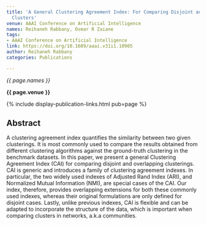 ```yaml
---
title: 'A General Clustering Agreement Index: For Comparing Disjoint and Overlapping
  Clusters'
venue: AAAI Conference on Artificial Intelligence
names: Reihaneh Rabbany, Osmar R Zaiane
tags:
- AAAI Conference on Artificial Intelligence
link: https://doi.org/10.1609/aaai.v31i1.10905
author: Reihaneh Rabbany
categories: Publications

---
```


*{{ page.names }}*

**{{ page.venue }}**

{% include display-publication-links.html pub=page %}

## Abstract


 
 A clustering agreement index quantifies the similarity between two given clusterings. It is most commonly used to compare the results obtained from different clustering algorithms against the ground-truth clustering in the benchmark datasets. In this paper, we present a general Clustering Agreement Index (CAI) for comparing disjoint and overlapping clusterings. CAI is generic and introduces a family of clustering agreement indexes. In particular, the two widely used indexes of Adjusted Rand Index (ARI), and Normalized Mutual Information (NMI), are special cases of the CAI. Our index, therefore, provides overlapping extensions for both these commonly used indexes, whereas their original formulations are only defined for disjoint cases. Lastly, unlike previous indexes, CAI is flexible and can be adapted to incorporate the structure of the data, which is important when comparing clusters in networks, a.k.a communities.
 
